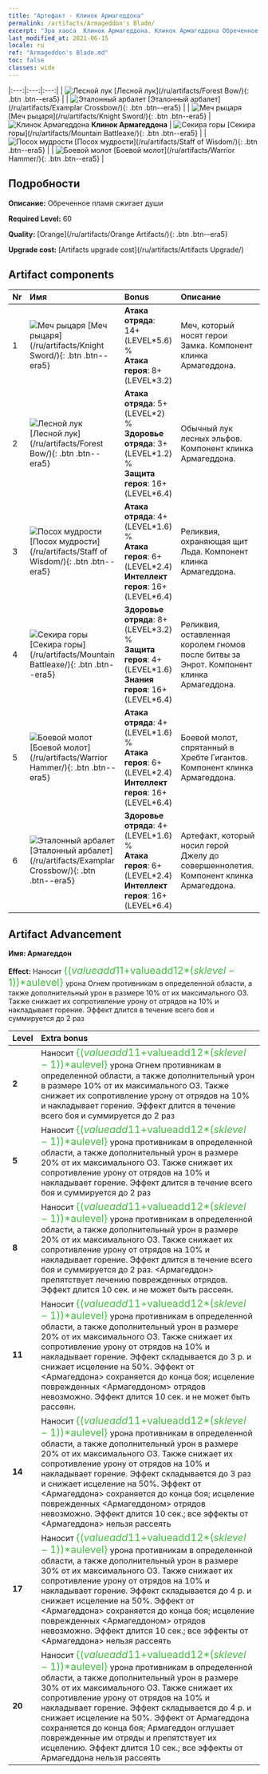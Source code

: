```yaml
---
title: "Артефакт - Клинок Армагеддона"
permalink: /artifacts/Armageddon's Blade/
excerpt: "Эра хаоса  Клинок Армагеддона. Клинок Армагеддона Обреченное пламя сжигает души"
last_modified_at: 2021-06-15
locale: ru
ref: "Armageddon's Blade.md"
toc: false
classes: wide
---
```


  |:---:|:---:|:---:| 
  | ![Лесной лук](/images/t/artifact_40442.png) [Лесной лук](/ru/artifacts/Forest Bow/){: .btn .btn--era5} |   | ![Эталонный арбалет](/images/t/artifact_40446.png) [Эталонный арбалет](/ru/artifacts/Examplar Crossbow/){: .btn .btn--era5} | 
  | ![Меч рыцаря](/images/t/artifact_40441.png) [Меч рыцаря](/ru/artifacts/Knight Sword/){: .btn .btn--era5} | ![Клинок Армагеддона](/images/t/icon_artifact_44.png) **Клинок Армагеддона** | ![Секира горы](/images/t/artifact_40444.png) [Секира горы](/ru/artifacts/Mountain Battleaxe/){: .btn .btn--era5} | 
  | ![Посох мудрости](/images/t/artifact_40443.png) [Посох мудрости](/ru/artifacts/Staff of Wisdom/){: .btn .btn--era5} |   | ![Боевой молот](/images/t/artifact_40445.png) [Боевой молот](/ru/artifacts/Warrior Hammer/){: .btn .btn--era5} | 


## Подробности

 **Описание:** Обреченное пламя сжигает души

 **Required Level:** 60

 **Quality:** [Orange](/ru/artifacts/Orange Artifacts/){: .btn .btn--era5}

 **Upgrade cost:** [Artifacts upgrade cost](/ru/artifacts/Artifacts Upgrade/)



## Artifact components

  | Nr |    Имя    |   Bonus | Описание | 
  |:---|:-----------|:--------|:------------| 
  | 1 | ![Меч рыцаря](/images/t/artifact_40441.png) [Меч рыцаря](/ru/artifacts/Knight Sword/){: .btn .btn--era5} | **Атака отряда**: 14+(LEVEL\*5.6) %<br/>**Атака героя**: 8+(LEVEL\*3.2) | Меч, который носят герои Замка. Компонент клинка Армагеддона. | 
  | 2 | ![Лесной лук](/images/t/artifact_40442.png) [Лесной лук](/ru/artifacts/Forest Bow/){: .btn .btn--era5} | **Атака отряда**: 5+(LEVEL\*2) %<br/>**Здоровье отряда**: 3+(LEVEL\*1.2) %<br/>**Защита героя**: 16+(LEVEL\*6.4) | Обычный лук лесных эльфов. Компонент клинка Армагеддона. | 
  | 3 | ![Посох мудрости](/images/t/artifact_40443.png) [Посох мудрости](/ru/artifacts/Staff of Wisdom/){: .btn .btn--era5} | **Атака отряда**: 4+(LEVEL\*1.6) %<br/>**Атака героя**: 6+(LEVEL\*2.4)<br/>**Интеллект героя**: 16+(LEVEL\*6.4) | Реликвия, охраняющая щит Льда. Компонент клинка Армагеддона. | 
  | 4 | ![Секира горы](/images/t/artifact_40444.png) [Секира горы](/ru/artifacts/Mountain Battleaxe/){: .btn .btn--era5} | **Здоровье отряда**: 8+(LEVEL\*3.2) %<br/>**Защита героя**: 4+(LEVEL\*1.6)<br/>**Знания героя**: 16+(LEVEL\*6.4) | Реликвия, оставленная королем гномов после битвы за Энрот. Компонент клинка Армагеддона. | 
  | 5 | ![Боевой молот](/images/t/artifact_40445.png) [Боевой молот](/ru/artifacts/Warrior Hammer/){: .btn .btn--era5} | **Атака отряда**: 4+(LEVEL\*1.6) %<br/>**Атака героя**: 6+(LEVEL\*2.4)<br/>**Интеллект героя**: 16+(LEVEL\*6.4) | Боевой молот, спрятанный в Хребте Гигантов. Компонент клинка Армагеддона. | 
  | 6 | ![Эталонный арбалет](/images/t/artifact_40446.png) [Эталонный арбалет](/ru/artifacts/Examplar Crossbow/){: .btn .btn--era5} | **Здоровье отряда**: 4+(LEVEL\*1.6) %<br/>**Атака героя**: 6+(LEVEL\*2.4)<br/>**Интеллект героя**: 16+(LEVEL\*6.4) | Артефакт, который носил герой Джелу до совершеннолетия. Компонент клинка Армагеддона. | 


## Artifact Advancement

 **Имя: Армагеддон**

 **Effect:** Наносит <span style="color: #48b946;font-size:20px">{($valueadd11+$valueadd12*($sklevel-1))*$aulevel}</span> урона Огнем противникам в определенной области, а также дополнительный урон в размере 10% от их максимального ОЗ. Также снижает их сопротивление урону от отрядов на 10% и накладывает горение. Эффект длится в течение всего боя и суммируется до 2 раз

  |  Level  |    Extra bonus  | 
  |:--------|:----------------| 
  | **2** | Наносит <span style="color: #48b946;font-size:20px">{($valueadd11+$valueadd12*($sklevel-1))*$aulevel}</span> урона Огнем противникам в определенной области, а также дополнительный урон в размере 10% от их максимального ОЗ. Также снижает их сопротивление урону от отрядов на 10% и накладывает горение. Эффект длится в течение всего боя и суммируется до 2 раз | 
  | **5** | Наносит <span style="color: #48b946;font-size:20px">{($valueadd11+$valueadd12*($sklevel-1))*$aulevel}</span> урона противникам в определенной области, а также дополнительный урон в размере 20% от их максимального ОЗ. Также снижает их сопротивление урону от отрядов на 10% и накладывает горение. Эффект длится в течение всего боя и суммируется до 2 раз | 
  | **8** | Наносит <span style="color: #48b946;font-size:20px">{($valueadd11+$valueadd12*($sklevel-1))*$aulevel}</span> урона противникам в определенной области, а также дополнительный урон в размере 20% от их максимального ОЗ. Также снижает их сопротивление урону от отрядов на 10% и накладывает горение. Эффект длится в течение всего боя и суммируется до 2 раз. <Армагеддон> препятствует лечению поврежденных отрядов. Эффект длится 10 сек. и не может быть рассеян. | 
  | **11** | Наносит <span style="color: #48b946;font-size:20px">{($valueadd11+$valueadd12*($sklevel-1))*$aulevel}</span> урона противникам в определенной области, а также дополнительный урон в размере 20% от их максимального ОЗ. Также снижает их сопротивление урону от отрядов на 10% и накладывает горение. Эффект складывается до 3 р. и снижает исцеление на 50%. Эффект от <Армагеддона> сохраняется до конца боя; исцеление поврежденных <Армагеддоном> отрядов невозможно. Эффект длится 10 сек. и не может быть рассеян. | 
  | **14** | Наносит <span style="color: #48b946;font-size:20px">{($valueadd11+$valueadd12*($sklevel-1))*$aulevel}</span> урона противникам в определенной области, а также дополнительный урон в размере 20% от их максимального ОЗ. Также снижает их сопротивление урону от отрядов на 10% и накладывает горение. Эффект складывается до 3 раз и снижает исцеление на 50%. Эффект от <Армагеддона> сохраняется до конца боя; исцеление поврежденных <Армагеддоном> отрядов невозможно. Эффект длится 10 сек.; все эффекты от <Армагеддона> нельзя рассеять | 
  | **17** | Наносит <span style="color: #48b946;font-size:20px">{($valueadd11+$valueadd12*($sklevel-1))*$aulevel}</span> урона противникам в определенной области, а также дополнительный урон в размере 30% от их максимального ОЗ. Также снижает их сопротивление урону от отрядов на 10% и накладывает горение. Эффект складывается до 4 р. и снижает исцеление на 50%. Эффект от <Армагеддона> сохраняется до конца боя; исцеление поврежденных <Армагеддоном> отрядов невозможно. Эффект длится 10 сек.; все эффекты от <Армагеддона> нельзя рассеять | 
  | **20** | Наносит <span style="color: #48b946;font-size:20px">{($valueadd11+$valueadd12*($sklevel-1))*$aulevel}</span> урона противникам в определенной области, а также дополнительный урон в размере 30% от их максимального ОЗ. Также снижает их сопротивление урону от отрядов на 10% и накладывает горение. Эффект складывается до 4 р. и снижает исцеление на 50%. Эффект от Армагеддона сохраняется до конца боя; Армагеддон оглушает поврежденные им отряды и препятствует их исцелению. Эффект длится 10 сек.; все эффекты от Армагеддона нельзя рассеять | 

